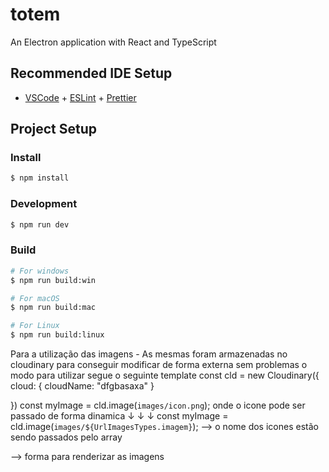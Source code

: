 # totem

An Electron application with React and TypeScript

## Recommended IDE Setup

- [VSCode](https://code.visualstudio.com/) + [ESLint](https://marketplace.visualstudio.com/items?itemName=dbaeumer.vscode-eslint) + [Prettier](https://marketplace.visualstudio.com/items?itemName=esbenp.prettier-vscode)

## Project Setup

### Install

```bash
$ npm install
```

### Development

```bash
$ npm run dev
```

### Build

```bash
# For windows
$ npm run build:win

# For macOS
$ npm run build:mac

# For Linux
$ npm run build:linux
```
Para a utilização das imagens - As mesmas foram armazenadas no cloudinary para conseguir modificar de forma externa sem problemas
o modo para utilizar segue o seguinte template
 const cld = new Cloudinary({
    cloud: {
      cloudName: "dfgbasaxa"
    }

  })
  const myImage = cld.image(`images/icon.png`);
    onde o icone pode ser passado de forma dinamica
    ↓                     ↓                       ↓
    const myImage = cld.image(`images/${UrlImagesTypes.imagem}`); --> o nome dos icones estão sendo passados pelo array

 <AdvancedImage className="p-4" cldImg={myImage} />  --> forma para renderizar as imagens 





